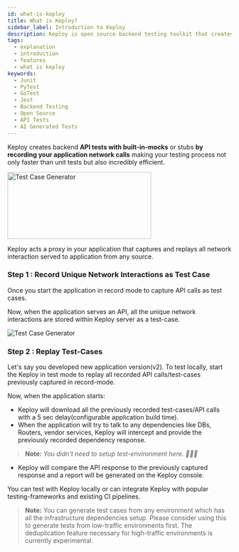 ```yaml
---
id: what-is-keploy
title: What is Keploy?
sidebar_label: Introduction to Keploy
description: Keploy is open source backend testing toolkit that creates tests and mocks faster than unit tests, from user-traffic.
tags:
  - explanation
  - introduction
  - features
  - what is keploy
keywords:
  - Junit
  - PyTest
  - GoTest
  - Jest
  - Backend Testing
  - Open Source
  - API Tests
  - AI Generated Tests
---
```

<head>
  <title>What is Keploy? | Keploy Docs</title>
  <meta charSet="utf-8" />
</head>

Keploy creates backend **API tests with built-in-mocks** or stubs **by recording your application network calls** making
your testing process not only faster than unit tests but also incredibly efficient.

<img src="/docs/gif/record-tc.gif" alt="Test Case Generator" width="80%" height="150" />

Keploy acts a proxy in your application that captures and replays all network interaction served to application from any
source.

### Step 1 : Record Unique Network Interactions as Test Case

Once you start the application in record mode to capture API calls as test cases.

Now, when the application serves an API, all the unique network interactions are stored within Keploy server as a
test-case.

<div style={{backgroundColor:'white', padding:'10px', display:'inline-block', borderRadius:'8px'}}>
  <img src="/docs/gif/how-keploy-works.gif" alt="Test Case Generator" />
</div>

### Step 2 : Replay Test-Cases

Let's say you developed new application version(v2). To test locally, start the Keploy in test mode to replay all
recorded API calls/test-cases previously captured in record-mode.

Now, when the application starts:

- Keploy will download all the previously recorded test-cases/API calls with a 5 sec delay(configurable application
  build time).
- When the application will try to talk to any dependencies like DBs, Routers, vendor services, Keploy will intercept
  and provide the previously recorded dependency response.

> **Note:** _You didn't need to setup test-environment here. 🙅🏻‍♀️_

- Keploy will compare the API response to the previously captured response and a report will be generated on the Keploy
  console.

You can test with Keploy locally or can integrate Keploy with popular testing-frameworks and existing CI pipelines.

> **Note:** You can generate test cases from any environment which has all the infrastructure dependencies setup. Please consider using this to generate tests from low-traffic environments first. The deduplication feature necessary for high-traffic environments is currently experimental.

